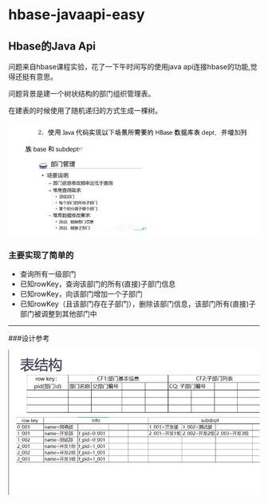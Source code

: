 # hbase-javaapi-easy
## Hbase的Java Api
问题来自hbase课程实验，花了一下午时间写的使用java api连接hbase的功能,觉得还挺有意思。

问题背景是建一个树状结构的部门组织管理表。

在建表的时候使用了随机递归的方式生成一棵树。

![](1.png)







### 主要实现了简单的

+ 	查询所有一级部门
+ 	已知rowKey，查询该部门的所有(直接)子部门信息
+  已知rowKey，向该部门增加一个子部门
+  已知rowKey（且该部门存在子部门），删除该部门信息，该部门所有(直接)子部门被调整到其他部门中

---

###设计参考

![](2.png)

